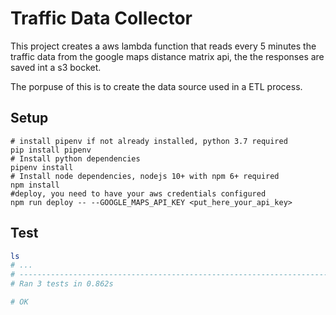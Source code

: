 # Traffic Data Collector

This project creates a aws lambda function that reads every 5 minutes the traffic data from the google maps distance matrix api, the the responses are saved int a s3 bocket.

The porpuse of this is to create the data source used in a ETL process.

## Setup

```shell
# install pipenv if not already installed, python 3.7 required
pip install pipenv
# Install python dependencies
pipenv install
# Install node dependencies, nodejs 10+ with npm 6+ required
npm install
#deploy, you need to have your aws credentials configured 
npm run deploy -- --GOOGLE_MAPS_API_KEY <put_here_your_api_key>
```

## Test

```bash
ls
# ...
# ----------------------------------------------------------------------
# Ran 3 tests in 0.862s

# OK
```
